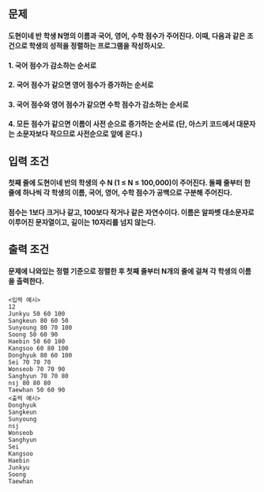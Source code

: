 ## 문제

#### 도현이네 반 학생 N명의 이름과 국어, 영어, 수학 점수가 주어진다. 이때, 다음과 같은 조건으로 학생의 성적을 정렬하는 프로그램을 작성하시오.

#### 1. 국어 점수가 감소하는 순서로

#### 2. 국어 점수가 같으면 영어 점수가 증가하는 순서로

#### 3. 국어 점수와 영어 점수가 같으면 수학 점수가 감소하는 순서로

#### 4. 모든 점수가 같으면 이름이 사전 순으로 증가하는 순서로 (단, 아스키 코드에서 대문자는 소문자보다 작으므로 사전순으로 앞에 온다.)

## 입력 조건

#### 첫째 줄에 도현이네 반의 학생의 수 N (1 ≤ N ≤ 100,000)이 주어진다. 둘째 줄부터 한 줄에 하나씩 각 학생의 이름, 국어, 영어, 수학 점수가 공백으로 구분해 주어진다.

#### 점수는 1보다 크거나 같고, 100보다 작거나 같은 자연수이다. 이름은 알파벳 대소문자로 이루어진 문자열이고, 길이는 10자리를 넘지 않는다.

## 출력 조건

#### 문제에 나와있는 정렬 기준으로 정렬한 후 첫째 줄부터 N개의 줄에 걸쳐 각 학생의 이름을 출력한다.

```
<입력 예시>
12
Junkyu 50 60 100
Sangkeun 80 60 50
Sunyoung 80 70 100
Soong 50 60 90
Haebin 50 60 100
Kangsoo 60 80 100
Donghyuk 80 60 100
Sei 70 70 70
Wonseob 70 70 90
Sanghyun 70 70 80
nsj 80 80 80
Taewhan 50 60 90
<출력 예시>
Donghyuk
Sangkeun
Sunyoung
nsj
Wonseob
Sanghyun
Sei
Kangsoo
Haebin
Junkyu
Soong
Taewhan
```
